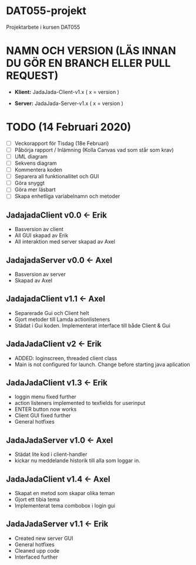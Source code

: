 # DAT055-projekt
Projektarbete i kursen DAT055 

# NAMN OCH VERSION (LÄS INNAN DU GÖR EN BRANCH ELLER PULL REQUEST)
- **Klient:** JadaJada-Client-v1.x      ( x = version )

- **Server:** JadaJada-Server-v1.x      ( x = version )

# TODO (14 Februari 2020)
- [ ] Veckorapport för Tisdag (18e Februari)
- [ ] Påbörja rapport / Inlämning (Kolla Canvas vad som står som krav)
- [ ] UML diagram
- [ ] Sekvens diagram
- [ ] Kommentera koden
- [ ] Separera all funktionallitet och GUI
- [ ] Göra snyggt
- [ ] Göra mer läsbart
- [ ] Skapa enhetliga variabelnamn och metoder

## JadajadaClient v0.0 <- Erik
- Basversion av client
- All GUI skapad av Erik
- All interaktion med server skapad av Axel


## JadajadaServer v0.0 <- Axel
- Basversion av server
- Skapad av Axel

## JadajadaClient v1.1 <- Axel
- Separerade Gui och Client helt
- Gjort metoder till Lamda actionlisteners 
- Städat i Gui koden. Implementerat interface till både Client & Gui

## JadaJadaClient v2 <- Erik
- ADDED: loginscreen, threaded client class
- Main is not configured for launch. Change before starting java aplication

## JadaJadaClient v1.3 <- Erik
- loggin menu fixed further
- action listeners implemented to texfields for userinput
- ENTER button now works 
- Client GUI fixed further
- General hotfixes

## JadaJadaServer v1.0 <- Axel
- Städat lite kod i client-handler
- kickar nu meddelande historik till alla som loggar in.

## JadaJadaClient v1.4 <- Axel
- Skapat en metod som skapar olika teman
- Gjort ett tibia tema
- Implementerat tema combobox i login gui

## JadaJadaServer v1.1 <- Erik
- Created new server GUI
- General hotfixes
- Cleaned upp code
- Interfaced further


